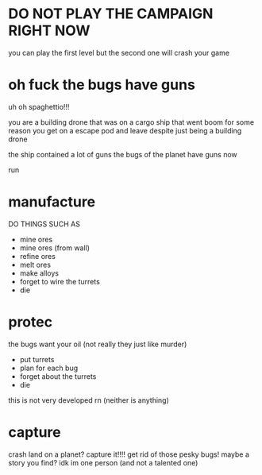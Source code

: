 # DO NOT PLAY THE CAMPAIGN RIGHT NOW
you can play the first level but the second one will crash your game
# oh fuck the bugs have guns
uh oh spaghettio!!!

you are a building drone that was on a cargo ship that went boom
for some reason you get on a escape pod and leave despite just being a building drone

the ship contained a lot of guns
the bugs of the planet have guns now

run
# manufacture
DO THINGS SUCH AS
- mine ores
- mine ores (from wall)
- refine ores
- melt ores
- make alloys
- forget to wire the turrets
- die
# protec
the bugs want your oil (not really they just like murder)
- put turrets
- plan for each bug
- forget about the turrets
- die

this is not very developed rn (neither is anything)
# capture
crash land on a planet? capture it!!!! get rid of those pesky bugs!
maybe a story you find? idk im one person (and not a talented one)

